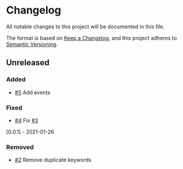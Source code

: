 # Changelog

All notable changes to this project will be documented in this file.

The format is based on [Keep a Changelog](https://keepachangelog.com/en/1.0.0/), and this project adheres
to [Semantic Versioning](https://semver.org/spec/v2.0.0.html).

<!-- changelog-linker -->

## Unreleased

### Added

- [#5] Add events

### Fixed

- [#4] Fix [#3]

[0.0.1] - 2021-01-26

### Removed

- [#2] Remove duplicate keywords

[#2]: https://github.com/laravel-interaction/vote/pull/2

[#5]: https://github.com/laravel-interaction/vote/pull/5

[#4]: https://github.com/laravel-interaction/vote/pull/4

[#3]: https://github.com/laravel-interaction/vote/pull/3

